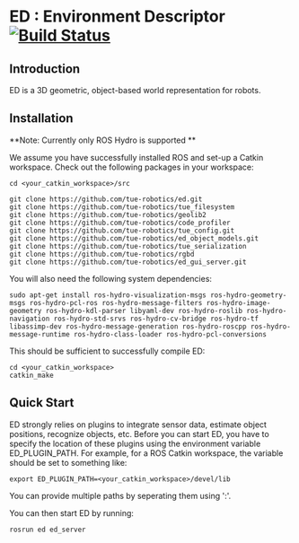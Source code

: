 ED : Environment Descriptor [![Build Status](https://travis-ci.org/tue-robotics/ed.svg?branch=master)](https://travis-ci.org/tue-robotics/ed)
======

## Introduction

ED is a 3D geometric, object-based world representation for robots.

## Installation

**Note: Currently only ROS Hydro is supported ** 

We assume you have successfully installed ROS and set-up a Catkin workspace. Check out the following packages in your workspace:

    cd <your_catkin_workspace>/src

    git clone https://github.com/tue-robotics/ed.git
    git clone https://github.com/tue-robotics/tue_filesystem
    git clone https://github.com/tue-robotics/geolib2
    git clone https://github.com/tue-robotics/code_profiler
    git clone https://github.com/tue-robotics/tue_config.git
    git clone https://github.com/tue-robotics/ed_object_models.git
    git clone https://github.com/tue-robotics/tue_serialization
    git clone https://github.com/tue-robotics/rgbd
    git clone https://github.com/tue-robotics/ed_gui_server.git
    
You will also need the following system dependencies:

    sudo apt-get install ros-hydro-visualization-msgs ros-hydro-geometry-msgs ros-hydro-pcl-ros ros-hydro-message-filters ros-hydro-image-geometry ros-hydro-kdl-parser libyaml-dev ros-hydro-roslib ros-hydro-navigation ros-hydro-std-srvs ros-hydro-cv-bridge ros-hydro-tf libassimp-dev ros-hydro-message-generation ros-hydro-roscpp ros-hydro-message-runtime ros-hydro-class-loader ros-hydro-pcl-conversions
    
This should be sufficient to successfully compile ED:

    cd <your_catkin_workspace>
    catkin_make
    
## Quick Start

ED strongly relies on plugins to integrate sensor data, estimate object positions, recognize objects, etc. Before you can start ED, you have to specify the location of these plugins using the environment variable ED_PLUGIN_PATH. For example, for a ROS Catkin workspace, the variable should be set to something like:

    export ED_PLUGIN_PATH=<your_catkin_workspace>/devel/lib
    
You can provide multiple paths by seperating them using ':'.

You can then start ED by running:

    rosrun ed ed_server
